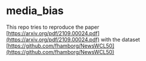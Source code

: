 # media_bias
This repo tries to reproduce the paper [https://arxiv.org/pdf/2109.00024.pdf](https://arxiv.org/pdf/2109.00024.pdf)
with the dataset [https://github.com/fhamborg/NewsWCL50](https://github.com/fhamborg/NewsWCL50)